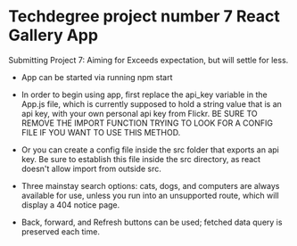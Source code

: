 # Techdegree project number 7 React Gallery App

Submitting Project 7: Aiming for Exceeds expectation, but will settle for less.

* App can be started via running npm start

* In order to begin using app, first replace the api_key variable in the App.js file, which is currently supposed to hold a string value that is an api key, with your own personal api key from Flickr. BE SURE TO REMOVE THE IMPORT FUNCTION TRYING TO LOOK FOR A CONFIG FILE IF YOU WANT TO USE THIS METHOD.

* Or you can create a config file inside the src folder that exports an api key. Be sure to establish this file inside the src directory, as react doesn't allow import from outside src.

* Three mainstay search options: cats, dogs, and computers are always available for use, unless you run into an unsupported route, which will display a 404 notice page.

* Back, forward, and Refresh buttons can be used; fetched data query is preserved each time.